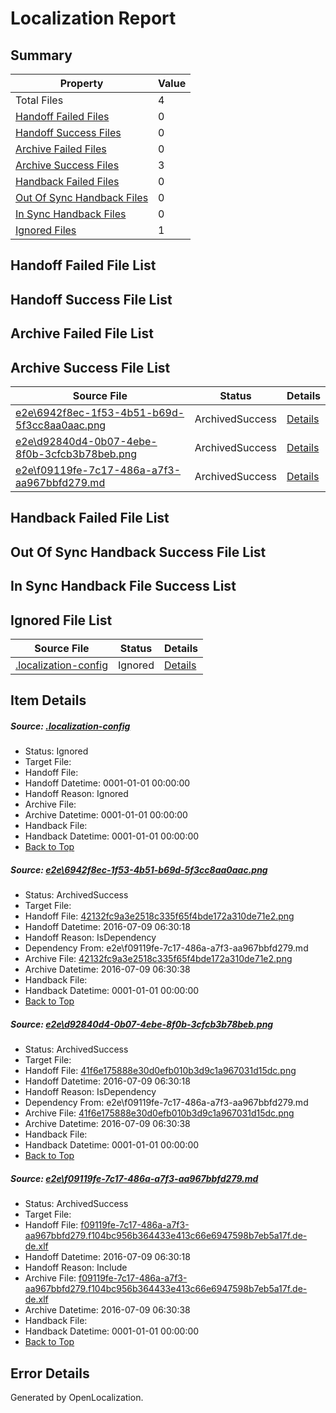 # <a name='report-top'></a> Localization Report

## Summary
 Property | Value 
 -------- | ----- 
 Total Files | 4
[ Handoff Failed Files ](#handoff-failed-list)| 0
[ Handoff Success Files ](#handoff-success-list)| 0
[ Archive Failed Files ](#archive-failed-list)| 0
[ Archive Success Files ](#archive-success-list)| 3
[ Handback Failed Files ](#handback-failed-list)| 0
[ Out Of Sync Handback Files ](#outofsync-handback-success-list)| 0
[ In Sync Handback Files ](#insync-handback-success-list)| 0
[ Ignored Files ](#ignored-list)| 1

## <a name='handoff-failed-list'></a> Handoff Failed File List

## <a name='handoff-success-list'></a> Handoff Success File List

## <a name='archive-failed-list'></a> Archive Failed File List

## <a name='archive-success-list'></a> Archive Success File List
 Source File | Status | Details 
 ----------- | ------ | ------- 
 [e2e\6942f8ec-1f53-4b51-b69d-5f3cc8aa0aac.png](https://github.com/OpenLocalizationTestOrg/oltest/blob/117de050b402aea500377a1af53b17ff6b9c0c96/e2e/6942f8ec-1f53-4b51-b69d-5f3cc8aa0aac.png) | ArchivedSuccess | [Details](#42132fc9a3e2518c335f65f4bde172a310de71e21)
 [e2e\d92840d4-0b07-4ebe-8f0b-3cfcb3b78beb.png](https://github.com/OpenLocalizationTestOrg/oltest/blob/117de050b402aea500377a1af53b17ff6b9c0c96/e2e/d92840d4-0b07-4ebe-8f0b-3cfcb3b78beb.png) | ArchivedSuccess | [Details](#41f6e175888e30d0efb010b3d9c1a967031d15dc2)
 [e2e\f09119fe-7c17-486a-a7f3-aa967bbfd279.md](https://github.com/OpenLocalizationTestOrg/oltest/blob/117de050b402aea500377a1af53b17ff6b9c0c96/e2e/f09119fe-7c17-486a-a7f3-aa967bbfd279.md) | ArchivedSuccess | [Details](#aac354be514f677f82fbedd3dc0803351e31e57e3)

## <a name='handback-failed-list'></a> Handback Failed File List

## <a name='outofsync-handback-success-list'></a> Out Of Sync Handback Success File List

## <a name='insync-handback-success-list'></a> In Sync Handback File Success List

## <a name='ignored-list'></a> Ignored File List
 Source File | Status | Details 
 ----------- | ------ | ------- 
 [.localization-config](https://github.com/OpenLocalizationTestOrg/oltest/blob/117de050b402aea500377a1af53b17ff6b9c0c96/.localization-config) | Ignored | [Details](#3d4f252ac210baf56311d7e97dcc2db10974dbd20)

## Item Details
##### <a name='3d4f252ac210baf56311d7e97dcc2db10974dbd20'></a> Source: [.localization-config](https://github.com/OpenLocalizationTestOrg/oltest/blob/117de050b402aea500377a1af53b17ff6b9c0c96/.localization-config)
* Status: Ignored
* Target File: 
* Handoff File: 
* Handoff Datetime: 0001-01-01 00:00:00
* Handoff Reason: Ignored
* Archive File: 
* Archive Datetime: 0001-01-01 00:00:00
* Handback File: 
* Handback Datetime: 0001-01-01 00:00:00
* [Back to Top](#report-top)

##### <a name='42132fc9a3e2518c335f65f4bde172a310de71e21'></a> Source: [e2e\6942f8ec-1f53-4b51-b69d-5f3cc8aa0aac.png](https://github.com/OpenLocalizationTestOrg/oltest/blob/117de050b402aea500377a1af53b17ff6b9c0c96/e2e/6942f8ec-1f53-4b51-b69d-5f3cc8aa0aac.png)
* Status: ArchivedSuccess
* Target File: 
* Handoff File: [42132fc9a3e2518c335f65f4bde172a310de71e2.png](https://github.com/OpenLocalizationTestOrg/olhandoff-e2e/blob/dc521ad5bcc49d89ecf350fc0a843f4a33072240/ol-handoff/OpenLocalizationTestOrg/oltest-dede-fly/ci/ht/42132fc9a3e2518c335f65f4bde172a310de71e2.png)
* Handoff Datetime: 2016-07-09 06:30:18
* Handoff Reason: IsDependency
* Dependency From: e2e\f09119fe-7c17-486a-a7f3-aa967bbfd279.md
* Archive File: [42132fc9a3e2518c335f65f4bde172a310de71e2.png](https://github.com/OpenLocalizationTestOrg/olhandoff-e2e/blob/a257912e5d41770adb29610e8be6d4756549b629/ol-archive/OpenLocalizationTestOrg/oltest-dede-fly/ci/ht/42132fc9a3e2518c335f65f4bde172a310de71e2.png)
* Archive Datetime: 2016-07-09 06:30:38
* Handback File: 
* Handback Datetime: 0001-01-01 00:00:00
* [Back to Top](#report-top)

##### <a name='41f6e175888e30d0efb010b3d9c1a967031d15dc2'></a> Source: [e2e\d92840d4-0b07-4ebe-8f0b-3cfcb3b78beb.png](https://github.com/OpenLocalizationTestOrg/oltest/blob/117de050b402aea500377a1af53b17ff6b9c0c96/e2e/d92840d4-0b07-4ebe-8f0b-3cfcb3b78beb.png)
* Status: ArchivedSuccess
* Target File: 
* Handoff File: [41f6e175888e30d0efb010b3d9c1a967031d15dc.png](https://github.com/OpenLocalizationTestOrg/olhandoff-e2e/blob/dc521ad5bcc49d89ecf350fc0a843f4a33072240/ol-handoff/OpenLocalizationTestOrg/oltest-dede-fly/ci/ht/41f6e175888e30d0efb010b3d9c1a967031d15dc.png)
* Handoff Datetime: 2016-07-09 06:30:18
* Handoff Reason: IsDependency
* Dependency From: e2e\f09119fe-7c17-486a-a7f3-aa967bbfd279.md
* Archive File: [41f6e175888e30d0efb010b3d9c1a967031d15dc.png](https://github.com/OpenLocalizationTestOrg/olhandoff-e2e/blob/a257912e5d41770adb29610e8be6d4756549b629/ol-archive/OpenLocalizationTestOrg/oltest-dede-fly/ci/ht/41f6e175888e30d0efb010b3d9c1a967031d15dc.png)
* Archive Datetime: 2016-07-09 06:30:38
* Handback File: 
* Handback Datetime: 0001-01-01 00:00:00
* [Back to Top](#report-top)

##### <a name='aac354be514f677f82fbedd3dc0803351e31e57e3'></a> Source: [e2e\f09119fe-7c17-486a-a7f3-aa967bbfd279.md](https://github.com/OpenLocalizationTestOrg/oltest/blob/117de050b402aea500377a1af53b17ff6b9c0c96/e2e/f09119fe-7c17-486a-a7f3-aa967bbfd279.md)
* Status: ArchivedSuccess
* Target File: 
* Handoff File: [f09119fe-7c17-486a-a7f3-aa967bbfd279.f104bc956b364433e413c66e6947598b7eb5a17f.de-de.xlf](https://github.com/OpenLocalizationTestOrg/olhandoff-e2e/blob/dc521ad5bcc49d89ecf350fc0a843f4a33072240/ol-handoff/OpenLocalizationTestOrg/oltest-dede-fly/ci/ht/f09119fe-7c17-486a-a7f3-aa967bbfd279.f104bc956b364433e413c66e6947598b7eb5a17f.de-de.xlf)
* Handoff Datetime: 2016-07-09 06:30:18
* Handoff Reason: Include
* Archive File: [f09119fe-7c17-486a-a7f3-aa967bbfd279.f104bc956b364433e413c66e6947598b7eb5a17f.de-de.xlf](https://github.com/OpenLocalizationTestOrg/olhandoff-e2e/blob/a257912e5d41770adb29610e8be6d4756549b629/ol-archive/OpenLocalizationTestOrg/oltest-dede-fly/ci/ht/f09119fe-7c17-486a-a7f3-aa967bbfd279.f104bc956b364433e413c66e6947598b7eb5a17f.de-de.xlf)
* Archive Datetime: 2016-07-09 06:30:38
* Handback File: 
* Handback Datetime: 0001-01-01 00:00:00
* [Back to Top](#report-top)


## Error Details

Generated by OpenLocalization.
